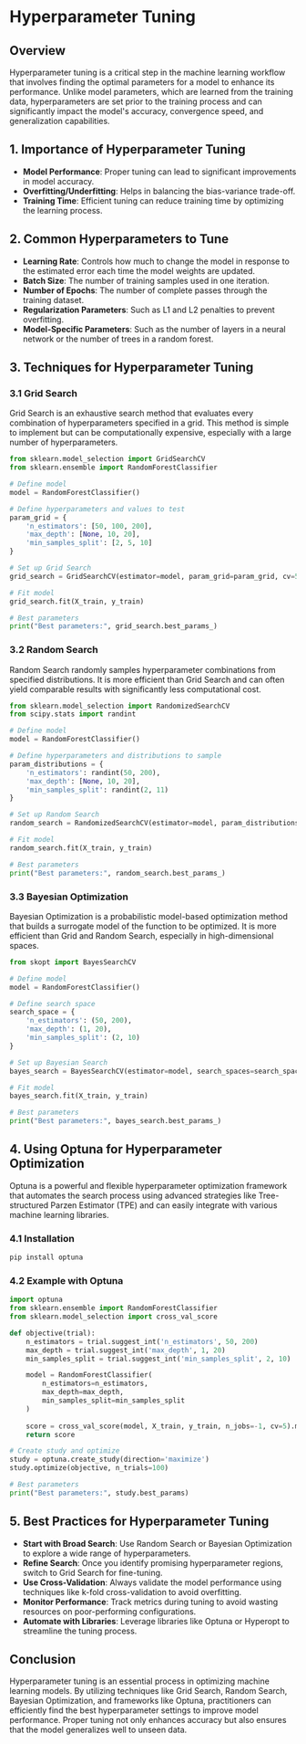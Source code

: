 # Hyperparameter Tuning

## Overview
Hyperparameter tuning is a critical step in the machine learning workflow that involves finding the optimal parameters for a model to enhance its performance. Unlike model parameters, which are learned from the training data, hyperparameters are set prior to the training process and can significantly impact the model's accuracy, convergence speed, and generalization capabilities.

## 1. **Importance of Hyperparameter Tuning**
- **Model Performance**: Proper tuning can lead to significant improvements in model accuracy.
- **Overfitting/Underfitting**: Helps in balancing the bias-variance trade-off.
- **Training Time**: Efficient tuning can reduce training time by optimizing the learning process.

## 2. **Common Hyperparameters to Tune**
- **Learning Rate**: Controls how much to change the model in response to the estimated error each time the model weights are updated.
- **Batch Size**: The number of training samples used in one iteration.
- **Number of Epochs**: The number of complete passes through the training dataset.
- **Regularization Parameters**: Such as L1 and L2 penalties to prevent overfitting.
- **Model-Specific Parameters**: Such as the number of layers in a neural network or the number of trees in a random forest.

## 3. **Techniques for Hyperparameter Tuning**

### 3.1 Grid Search
Grid Search is an exhaustive search method that evaluates every combination of hyperparameters specified in a grid. This method is simple to implement but can be computationally expensive, especially with a large number of hyperparameters.

```python
from sklearn.model_selection import GridSearchCV
from sklearn.ensemble import RandomForestClassifier

# Define model
model = RandomForestClassifier()

# Define hyperparameters and values to test
param_grid = {
    'n_estimators': [50, 100, 200],
    'max_depth': [None, 10, 20],
    'min_samples_split': [2, 5, 10]
}

# Set up Grid Search
grid_search = GridSearchCV(estimator=model, param_grid=param_grid, cv=5, n_jobs=-1)

# Fit model
grid_search.fit(X_train, y_train)

# Best parameters
print("Best parameters:", grid_search.best_params_)
```

### 3.2 Random Search
Random Search randomly samples hyperparameter combinations from specified distributions. It is more efficient than Grid Search and can often yield comparable results with significantly less computational cost.

```python
from sklearn.model_selection import RandomizedSearchCV
from scipy.stats import randint

# Define model
model = RandomForestClassifier()

# Define hyperparameters and distributions to sample
param_distributions = {
    'n_estimators': randint(50, 200),
    'max_depth': [None, 10, 20],
    'min_samples_split': randint(2, 11)
}

# Set up Random Search
random_search = RandomizedSearchCV(estimator=model, param_distributions=param_distributions, n_iter=100, cv=5, n_jobs=-1)

# Fit model
random_search.fit(X_train, y_train)

# Best parameters
print("Best parameters:", random_search.best_params_)
```

### 3.3 Bayesian Optimization
Bayesian Optimization is a probabilistic model-based optimization method that builds a surrogate model of the function to be optimized. It is more efficient than Grid and Random Search, especially in high-dimensional spaces.

```python
from skopt import BayesSearchCV

# Define model
model = RandomForestClassifier()

# Define search space
search_space = {
    'n_estimators': (50, 200),
    'max_depth': (1, 20),
    'min_samples_split': (2, 10)
}

# Set up Bayesian Search
bayes_search = BayesSearchCV(estimator=model, search_spaces=search_space, n_iter=100, cv=5)

# Fit model
bayes_search.fit(X_train, y_train)

# Best parameters
print("Best parameters:", bayes_search.best_params_)
```

## 4. **Using Optuna for Hyperparameter Optimization**
Optuna is a powerful and flexible hyperparameter optimization framework that automates the search process using advanced strategies like Tree-structured Parzen Estimator (TPE) and can easily integrate with various machine learning libraries.

### 4.1 Installation
```bash
pip install optuna
```

### 4.2 Example with Optuna
```python
import optuna
from sklearn.ensemble import RandomForestClassifier
from sklearn.model_selection import cross_val_score

def objective(trial):
    n_estimators = trial.suggest_int('n_estimators', 50, 200)
    max_depth = trial.suggest_int('max_depth', 1, 20)
    min_samples_split = trial.suggest_int('min_samples_split', 2, 10)

    model = RandomForestClassifier(
        n_estimators=n_estimators,
        max_depth=max_depth,
        min_samples_split=min_samples_split
    )
    
    score = cross_val_score(model, X_train, y_train, n_jobs=-1, cv=5).mean()
    return score

# Create study and optimize
study = optuna.create_study(direction='maximize')
study.optimize(objective, n_trials=100)

# Best parameters
print("Best parameters:", study.best_params)
```

## 5. **Best Practices for Hyperparameter Tuning**
- **Start with Broad Search**: Use Random Search or Bayesian Optimization to explore a wide range of hyperparameters.
- **Refine Search**: Once you identify promising hyperparameter regions, switch to Grid Search for fine-tuning.
- **Use Cross-Validation**: Always validate the model performance using techniques like k-fold cross-validation to avoid overfitting.
- **Monitor Performance**: Track metrics during tuning to avoid wasting resources on poor-performing configurations.
- **Automate with Libraries**: Leverage libraries like Optuna or Hyperopt to streamline the tuning process.

## Conclusion
Hyperparameter tuning is an essential process in optimizing machine learning models. By utilizing techniques like Grid Search, Random Search, Bayesian Optimization, and frameworks like Optuna, practitioners can efficiently find the best hyperparameter settings to improve model performance. Proper tuning not only enhances accuracy but also ensures that the model generalizes well to unseen data.
